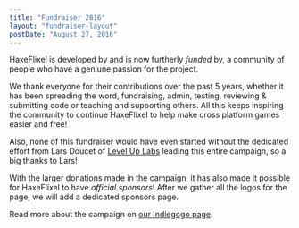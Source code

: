 ```yaml
---
title: "Fundraiser 2016"
layout: "fundraiser-layout"
postDate: "August 27, 2016"
---
```


HaxeFlixel is developed by and is now furtherly _funded_ by, a community of
people who have a geniune passion for the project.

We thank everyone for their contributions over the past 5 years,
whether it has been spreading the word, fundraising, admin, testing,
reviewing & submitting code or teaching and supporting others.
All this keeps inspiring the community to continue HaxeFlixel to help
make cross platform games easier and free!

Also, none of this fundraiser would have even started without the dedicated effort from
Lars Doucet of [Level Up Labs](https://www.leveluplabs.com/)
leading this entire campaign, so a big thanks to Lars!

With the larger donations made in the campaign, it has also made it possible for HaxeFlixel to have
_official sponsors_! After we gather all the logos for the page, we will add a dedicated sponsors page.

Read more about the campaign on
[our Indiegogo page](https://www.indiegogo.com/projects/haxeflixel-games-software).

